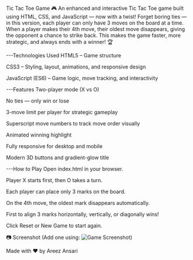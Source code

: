 Tic Tac Toe Game 🎮
An enhanced and interactive Tic Tac Toe game built using HTML, CSS, and JavaScript — now with a twist!
Forget boring ties — in this version, each player can only have 3 moves on the board at a time. When a player makes their 4th move, their oldest move disappears, giving the opponent a chance to strike back. This makes the game faster, more strategic, and always ends with a winner! 🏆

---Technologies Used
HTML5 – Game structure

CSS3 – Styling, layout, animations, and responsive design

JavaScript (ES6) – Game logic, move tracking, and interactivity

---Features
Two-player mode (X vs O)

No ties — only win or lose

3-move limit per player for strategic gameplay

Superscript move numbers to track move order visually

Animated winning highlight

Fully responsive for desktop and mobile

Modern 3D buttons and gradient-glow title

---How to Play
Open index.html in your browser.

Player X starts first, then O takes a turn.

Each player can place only 3 marks on the board.

On the 4th move, the oldest mark disappears automatically.

First to align 3 marks horizontally, vertically, or diagonally wins!

Click Reset or New Game to start again.

📷 Screenshot
(Add one using: ![Game Screenshot](images/screenshot.png))

Made with ❤️ by Areez Ansari
